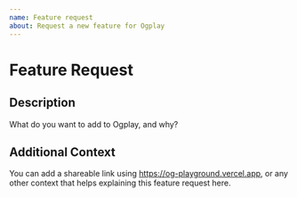 ```yaml
---
name: Feature request
about: Request a new feature for Ogplay
---
```


# Feature Request

## Description

What do you want to add to Ogplay, and why?

## Additional Context

You can add a shareable link using https://og-playground.vercel.app, or any other context that helps explaining this feature request here.

